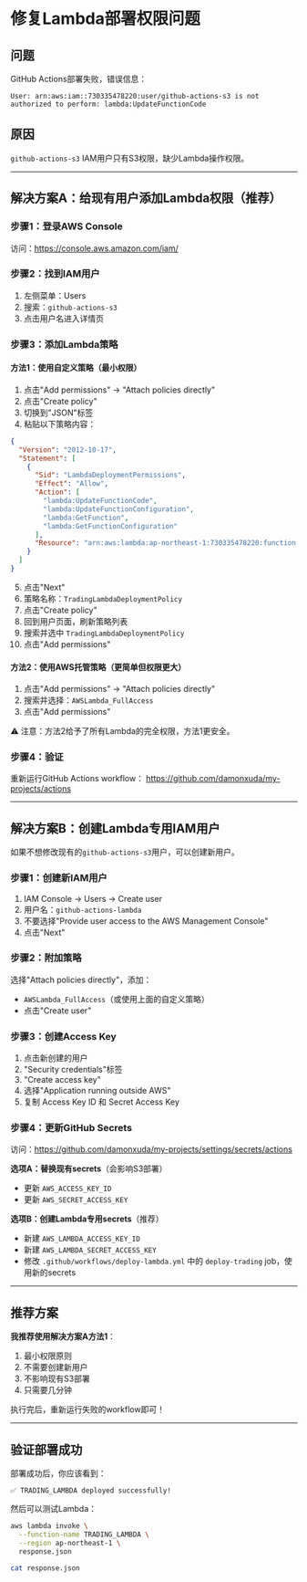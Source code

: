 # 修复Lambda部署权限问题

## 问题

GitHub Actions部署失败，错误信息：
```
User: arn:aws:iam::730335478220:user/github-actions-s3 is not authorized to perform: lambda:UpdateFunctionCode
```

## 原因

`github-actions-s3` IAM用户只有S3权限，缺少Lambda操作权限。

---

## 解决方案A：给现有用户添加Lambda权限（推荐）

### 步骤1：登录AWS Console

访问：https://console.aws.amazon.com/iam/

### 步骤2：找到IAM用户

1. 左侧菜单：Users
2. 搜索：`github-actions-s3`
3. 点击用户名进入详情页

### 步骤3：添加Lambda策略

#### 方法1：使用自定义策略（最小权限）

1. 点击"Add permissions" → "Attach policies directly"
2. 点击"Create policy"
3. 切换到"JSON"标签
4. 粘贴以下策略内容：

```json
{
  "Version": "2012-10-17",
  "Statement": [
    {
      "Sid": "LambdaDeploymentPermissions",
      "Effect": "Allow",
      "Action": [
        "lambda:UpdateFunctionCode",
        "lambda:UpdateFunctionConfiguration",
        "lambda:GetFunction",
        "lambda:GetFunctionConfiguration"
      ],
      "Resource": "arn:aws:lambda:ap-northeast-1:730335478220:function:TRADING_LAMBDA"
    }
  ]
}
```

5. 点击"Next"
6. 策略名称：`TradingLambdaDeploymentPolicy`
7. 点击"Create policy"
8. 回到用户页面，刷新策略列表
9. 搜索并选中 `TradingLambdaDeploymentPolicy`
10. 点击"Add permissions"

#### 方法2：使用AWS托管策略（更简单但权限更大）

1. 点击"Add permissions" → "Attach policies directly"
2. 搜索并选择：`AWSLambda_FullAccess`
3. 点击"Add permissions"

⚠️ 注意：方法2给予了所有Lambda的完全权限，方法1更安全。

### 步骤4：验证

重新运行GitHub Actions workflow：
https://github.com/damonxuda/my-projects/actions

---

## 解决方案B：创建Lambda专用IAM用户

如果不想修改现有的`github-actions-s3`用户，可以创建新用户。

### 步骤1：创建新IAM用户

1. IAM Console → Users → Create user
2. 用户名：`github-actions-lambda`
3. 不要选择"Provide user access to the AWS Management Console"
4. 点击"Next"

### 步骤2：附加策略

选择"Attach policies directly"，添加：
- `AWSLambda_FullAccess`（或使用上面的自定义策略）
- 点击"Create user"

### 步骤3：创建Access Key

1. 点击新创建的用户
2. "Security credentials"标签
3. "Create access key"
4. 选择"Application running outside AWS"
5. 复制 Access Key ID 和 Secret Access Key

### 步骤4：更新GitHub Secrets

访问：https://github.com/damonxuda/my-projects/settings/secrets/actions

**选项A：替换现有secrets**（会影响S3部署）
- 更新 `AWS_ACCESS_KEY_ID`
- 更新 `AWS_SECRET_ACCESS_KEY`

**选项B：创建Lambda专用secrets**（推荐）
- 新建 `AWS_LAMBDA_ACCESS_KEY_ID`
- 新建 `AWS_LAMBDA_SECRET_ACCESS_KEY`
- 修改 `.github/workflows/deploy-lambda.yml` 中的 `deploy-trading` job，使用新的secrets

---

## 推荐方案

**我推荐使用解决方案A方法1**：

1. 最小权限原则
2. 不需要创建新用户
3. 不影响现有S3部署
4. 只需要几分钟

执行完后，重新运行失败的workflow即可！

---

## 验证部署成功

部署成功后，你应该看到：

```
✅ TRADING_LAMBDA deployed successfully!
```

然后可以测试Lambda：

```bash
aws lambda invoke \
  --function-name TRADING_LAMBDA \
  --region ap-northeast-1 \
  response.json

cat response.json
```
